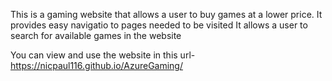 This is a gaming website that allows a user to buy games at a lower price.
It provides easy navigatio to pages needed to be visited
It allows a user to search for available games in the website

You can view and use the website in this url-https://nicpaul116.github.io/AzureGaming/
